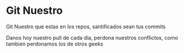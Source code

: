 # Git Nuestro

Git Nuestro que estas en los repos, santificados sean tus commits 

Danos hoy nuestro pull de cada dia,
perdona nuestros conflictos,
como tambien perdonamos los de otros geeks